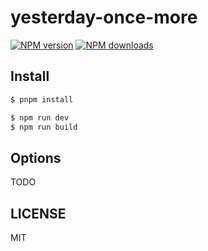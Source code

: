 # yesterday-once-more

[![NPM version](https://img.shields.io/npm/v/yesterday-once-more.svg?style=flat)](https://npmjs.org/package/yesterday-once-more)
[![NPM downloads](http://img.shields.io/npm/dm/yesterday-once-more.svg?style=flat)](https://npmjs.org/package/yesterday-once-more)

## Install

```bash
$ pnpm install
```

```bash
$ npm run dev
$ npm run build
```

## Options

TODO

## LICENSE

MIT
